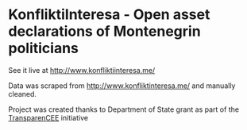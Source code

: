 # KonfliktiInteresa - Open asset declarations of Montenegrin politicians

See it live at http://www.konfliktiinteresa.me/

Data was scraped from http://www.konfliktinteresa.me/ and manually cleaned.

Project was created thanks to Department of State grant as part of the [TransparenCEE](http://transparencee.org/) initiative
